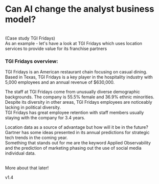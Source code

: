
# Can AI change the analyst business model?

<br>
(Case study TGI Fridays)
<br>
As an example - let's have a look at TGI Fridays which uses location services to provide value for its franchise partners

### TGI Fridays overview:
TGI Fridays is an American restaurant chain focusing on casual dining. Based in Texas, TGI Fridays is a key player in the hospitality industry with 5,000 employees and an annual revenue of $630,000.

The staff at TGI Fridays come from unusually diverse demographic backgrounds.
The company is 55.5% female and 36.9% ethnic minorities. Despite its diversity in other areas, TGI Fridays employees are noticeably lacking in political diversity.
<br>
TGI Fridays has great employee retention with staff members usually staying with the company for 3.4 years.


Location data as a source of advantage but how will it be in the future?
<br>
Gartner has some ideas presented in its annual predictions for strategic tech trends in the coming year.
<br>
Something that stands out for me are the keyword Applied Observability and the prediction of marketing phasing out the use of social media individual data.

<br>
More about that later!



v1.4
